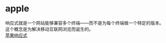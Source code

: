 # apple
响应式就是一个网站能够兼容多个终端——而不是为每个终端做一个特定的版本。<br>
这个概念是为解决移动互联网浏览而诞生的。<br>
[苹果响应式](https://liyajiele.github.io/apple/iphone.html)

